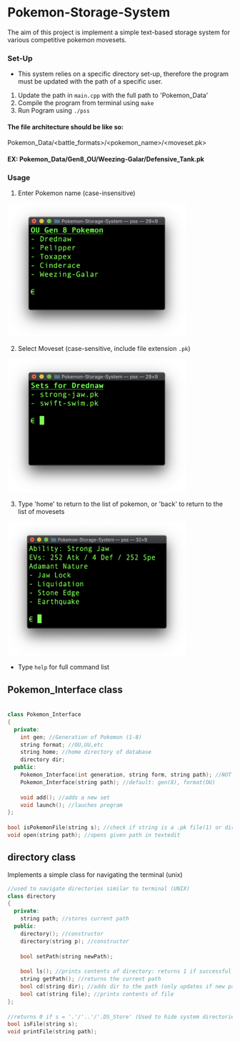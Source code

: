 # Pokemon-Storage-System
The aim of this project is implement a simple text-based storage system for various competitive pokemon movesets. 

### Set-Up

- This system relies on a specific directory set-up, therefore the program must be updated with the path of a specific user.
1) Update the path in `main.cpp` with the full path to 'Pokemon_Data'
2) Compile the program from terminal using `make`
3) Run Pogram using `./pss`

#### The file architecture should be like so:  
Pokemon_Data/<battle_formats>/<pokemon_name>/<moveset.pk> 
 
#### EX: Pokemon_Data/Gen8_OU/Weezing-Galar/Defensive_Tank.pk

### Usage
1) Enter Pokemon name (case-insensitive)
<img src="https://github.com/yokey21/Pokemon-Storage-System/blob/master/images/pokemon.png"  width="400" height="300" />

2) Select Moveset (case-sensitive, include file extension `.pk`)
<img src="https://github.com/yokey21/Pokemon-Storage-System/blob/master/images/sets.png"  width="400" height="300" />

3) Type 'home' to return to the list of pokemon, or 'back' to return to the list of movesets
<img src="https://github.com/yokey21/Pokemon-Storage-System/blob/master/images/set.png"  width="400" height="300" />

- Type `help` for full command list

## Pokemon_Interface class

```cpp

class Pokemon_Interface
{
  private:
    int gen; //Generation of Pokemon (1-8)
    string format; //OU,UU,etc
    string home; //home directory of database
    directory dir;
  public:
    Pokemon_Interface(int generation, string form, string path); //NOT IMPLEMENTED
    Pokemon_Interface(string path); //default: gen(8), format(OU)

    void add(); //adds a new set
    void launch(); //lauches program
};

bool isPokemonFile(string s); //check if string is a .pk file(1) or directory(0)
void open(string path); //opens given path in textedit


```

## directory class
Implements a simple class for navigating the terminal (unix)

```cpp
//used to navigate directories similar to terminal (UNIX)
class directory
{
  private:
    string path; //stores current path
  public:
    directory(); //constructor
    directory(string p); //constructor

    bool setPath(string newPath);

    bool ls(); //prints contents of directory: returns 1 if successful
    string getPath(); //returns the current path
    bool cd(string dir); //adds dir to the path (only updates if new path is valid)
    bool cat(string file); //prints contents of file
};

//returns 0 if s = '.'/'..'/'.DS_Store' (Used to hide system directories)
bool isFile(string s);
void printFile(string path);

```
